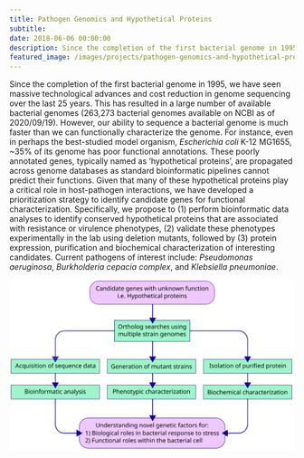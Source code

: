 ```yaml
---
title: Pathogen Genomics and Hypothetical Proteins
subtitle:
date: 2018-06-06 00:00:00
description: Since the completion of the first bacterial genome in 1995, we have seen massive technological advances and cost reduction in genome sequencing over the last 25 years. This has resulted in a large number of available bacterial genomes (263,273 bacterial genomes available on NCBI as of 2020/09/19).
featured_image: /images/projects/pathogen-genomics-and-hypothetical-proteins/genomes-genes-profile.png
---
```


Since the completion of the first bacterial genome in 1995, we have seen massive technological advances and cost reduction in genome sequencing over the last 25 years. This has resulted in a large number of available bacterial genomes (263,273 bacterial genomes available on NCBI as of 2020/09/19). However, our ability to sequence a bacterial genome is much faster than we can functionally characterize the genome. For instance, even in perhaps the best-studied model organism, <i>Escherichia coli</i> K-12 MG1655, ~35% of its genome has poor functional annotations. These poorly annotated genes, typically named as ‘hypothetical proteins’, are propagated across genome databases as standard bioinformatic pipelines cannot predict their functions. Given that many of these hypothetical proteins play a critical role in host-pathogen interactions, we have developed a prioritization strategy to identify candidate genes for functional characterization. Specifically, we propose to (1) perform bioinformatic data analyses to identify conserved hypothetical proteins that are associated with resistance or virulence phenotypes, (2) validate these phenotypes experimentally in the lab using deletion mutants, followed by (3) protein expression, purification and biochemical characterization of interesting candidates. Current pathogens of interest include: <i>Pseudomonas aeruginosa</i>, <i>Burkholderia cepacia complex</i>, and <i>Klebsiella pneumoniae</i>.

![](/images/projects/pathogen-genomics-and-hypothetical-proteins/diagram.png)
